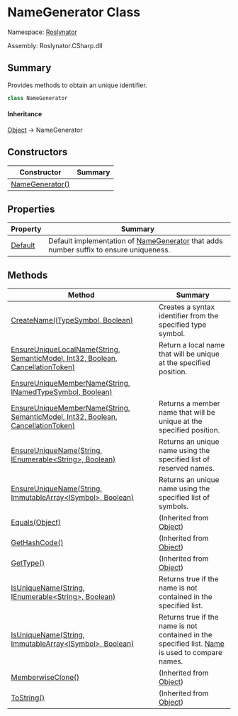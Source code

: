 # NameGenerator Class

Namespace: [Roslynator](../README.md)

Assembly: Roslynator\.CSharp\.dll

## Summary

Provides methods to obtain an unique identifier\.

```csharp
class NameGenerator
```

#### Inheritance

[Object](https://docs.microsoft.com/en-us/dotnet/api/system.object) &#x2192; NameGenerator

## Constructors

| Constructor | Summary |
| ----------- | ------- |
| [NameGenerator()](-ctor/README.md) | |

## Properties

| Property | Summary |
| -------- | ------- |
| [Default](Default/README.md) | Default implementation of [NameGenerator](./README.md) that adds number suffix to ensure uniqueness\. |

## Methods

| Method | Summary |
| ------ | ------- |
| [CreateName(ITypeSymbol, Boolean)](CreateName/README.md) | Creates a syntax identifier from the specified type symbol\. |
| [EnsureUniqueLocalName(String, SemanticModel, Int32, Boolean, CancellationToken)](EnsureUniqueLocalName/README.md) | Return a local name that will be unique at the specified position\. |
| [EnsureUniqueMemberName(String, INamedTypeSymbol, Boolean)](EnsureUniqueMemberName/README.md) | |
| [EnsureUniqueMemberName(String, SemanticModel, Int32, Boolean, CancellationToken)](EnsureUniqueMemberName/README.md) | Returns a member name that will be unique at the specified position\. |
| [EnsureUniqueName(String, IEnumerable\<String>, Boolean)](EnsureUniqueName/README.md) | Returns an unique name using the specified list of reserved names\. |
| [EnsureUniqueName(String, ImmutableArray\<ISymbol>, Boolean)](EnsureUniqueName/README.md) | Returns an unique name using the specified list of symbols\. |
| [Equals(Object)](https://docs.microsoft.com/en-us/dotnet/api/system.object.equals) |  \(Inherited from [Object](https://docs.microsoft.com/en-us/dotnet/api/system.object)\) |
| [GetHashCode()](https://docs.microsoft.com/en-us/dotnet/api/system.object.gethashcode) |  \(Inherited from [Object](https://docs.microsoft.com/en-us/dotnet/api/system.object)\) |
| [GetType()](https://docs.microsoft.com/en-us/dotnet/api/system.object.gettype) |  \(Inherited from [Object](https://docs.microsoft.com/en-us/dotnet/api/system.object)\) |
| [IsUniqueName(String, IEnumerable\<String>, Boolean)](IsUniqueName/README.md) | Returns true if the name is not contained in the specified list\. |
| [IsUniqueName(String, ImmutableArray\<ISymbol>, Boolean)](IsUniqueName/README.md) | Returns true if the name is not contained in the specified list\. [Name](https://docs.microsoft.com/en-us/dotnet/api/microsoft.codeanalysis.isymbol.name) is used to compare names\. |
| [MemberwiseClone()](https://docs.microsoft.com/en-us/dotnet/api/system.object.memberwiseclone) |  \(Inherited from [Object](https://docs.microsoft.com/en-us/dotnet/api/system.object)\) |
| [ToString()](https://docs.microsoft.com/en-us/dotnet/api/system.object.tostring) |  \(Inherited from [Object](https://docs.microsoft.com/en-us/dotnet/api/system.object)\) |


